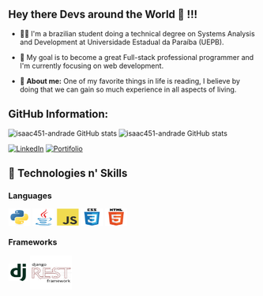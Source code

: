 ## Hey there Devs around the World 📡 !!!

<!-- Presentation -->
<p>
  
  - 🧑‍💻 I'm a brazilian student doing a technical degree on Systems Analysis and Development at Universidade Estadual da Paraíba (UEPB).
  
  - 🤖 My goal is to become a great Full-stack professional programmer and I'm currently focusing on web development.

  - 📖 <b>About me:</b> One of my favorite things in life is reading, I believe by doing that we can gain so much experience in all aspects of living.
</p>

<h2>GitHub Information:</h2>

<!-- GithubStats -->
![isaac451-andrade GitHub stats](https://github-readme-stats.vercel.app/api?username=isaac451-andrade&show_icons=true&theme=shades-of-purple)
![isaac451-andrade  GitHub stats](https://github-readme-stats.vercel.app/api/top-langs?username=isaac451-andrade&show_icons=true&theme=shades-of-purple)


[![LinkedIn](https://img.shields.io/badge/LinkedIn-0077B5?style=for-the-badge&logo=linkedin&logoColor=white)](www.linkedin.com/in/isaaclima451)
[![Portifolio](https://img.shields.io/badge/Site%20portifolio-0c77c8)](https://portifolio-isaac.vercel.app/)

## 🔱 Technologies n' Skills
<div style="flex-basis: 48%;">
    <h3>Languages</h3>
    <img align="center" alt="Python" height="35" width="45" src="https://raw.githubusercontent.com/devicons/devicon/master/icons/python/python-original.svg">
    <img align="center" alt="Java" height="35" width="45" src="https://raw.githubusercontent.com/devicons/devicon/master/icons/java/java-original.svg">
    <img align="center" alt="JavaScript" height="35" width="45" src="https://raw.githubusercontent.com/devicons/devicon/master/icons/javascript/javascript-original.svg">
    <img align="center" alt="CSS3" height="35" width="45" src="https://raw.githubusercontent.com/devicons/devicon/master/icons/css3/css3-original-wordmark.svg">
    <img align="center" alt="HTML5" height="35" width="45" src="https://raw.githubusercontent.com/devicons/devicon/master/icons/html5/html5-original-wordmark.svg">
</div>

<div style="flex-basis: 48%;">
    <h3>Frameworks</h3>
    <img align="center" alt="Django" height="35" width="40" src="https://github.com/devicons/devicon/blob/master/icons/django/django-plain.svg">
    <img align="center" alt="Django" height="70" width="85" src="https://github.com/devicons/devicon/blob/master/icons/djangorest/djangorest-original.svg">
</div>
